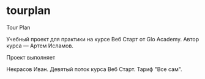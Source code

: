 # tourplan

Tour Plan

Учебный проект для практики на курсе Веб Старт от Glo Academy. Автор курса — Артем Исламов.

Проект выполняет

Некрасов Иван. Девятый поток курса Веб Старт. Тариф "Все сам".
